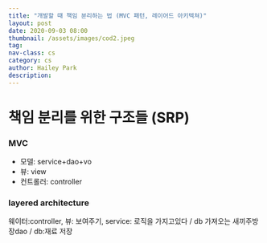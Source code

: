 ```yaml
---
title: "개발할 때 책임 분리하는 법 (MVC 패턴, 레이어드 아키텍쳐)"
layout: post
date: 2020-09-03 08:00
thumbnail: /assets/images/cod2.jpeg
tag:
nav-class: cs
category: cs
author: Hailey Park
description: 
---
```


# 책임 분리를 위한 구조들 (SRP)

### MVC
- 모델: service+dao+vo
- 뷰: view 
- 컨트롤러: controller 


### layered architecture

웨이터:controller, 뷰: 보여주기, service: 로직을 가지고있다 / db 가져오는 새끼주방장dao / db:재료 저장

